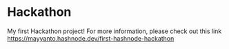 # Hackathon

My first Hackathon project!
For more information, please check out this link https://mayyanto.hashnode.dev/first-hashnode-hackathon
